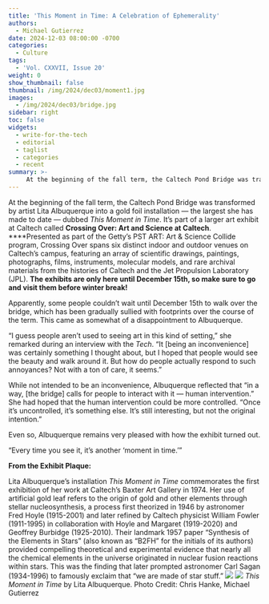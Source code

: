 ```yaml
---
title: 'This Moment in Time: A Celebration of Ephemerality'
authors:
  - Michael Gutierrez
date: 2024-12-03 08:00:00 -0700
categories:
  - Culture
tags:
  - 'Vol. CXXVII, Issue 20'
weight: 0
show_thumbnail: false
thumbnail: /img/2024/dec03/moment1.jpg
images:
  - /img/2024/dec03/bridge.jpg
sidebar: right
toc: false
widgets:
  - write-for-the-tech
  - editorial
  - taglist
  - categories
  - recent
summary: >-
     At the beginning of the fall term, the Caltech Pond Bridge was transformed by artist Lita Albuquerque into a gold foil installation — the largest she has made to date — dubbed *This Moment in Time*. It’s part of a larger art exhibit at Caltech called **Crossing Over: Art and Science at Caltech**. Apparently, some people couldn’t wait until December 15th to walk over the bridge, which has been gradually sullied with footprints over the course of the term. This came as somewhat of a disappointment to Albuquerque.
---
```


At the beginning of the fall term, the Caltech Pond Bridge was transformed by artist Lita Albuquerque into a gold foil installation — the largest she has made to date — dubbed *This Moment in Time*. It’s part of a larger art exhibit at Caltech called **Crossing Over: Art and Science at Caltech**. ****Presented as part of the Getty’s PST ART: Art & Science Collide program, Crossing Over spans six distinct indoor and outdoor venues on Caltech’s campus, featuring an array of scientific drawings, paintings, photographs, films, instruments, molecular models, and rare archival materials from the histories of Caltech and the Jet Propulsion Laboratory (JPL). **The exhibits are only here until December 15th, so make sure to go and visit them before winter break!**

Apparently, some people couldn’t wait until December 15th to walk over the bridge, which has been gradually sullied with footprints over the course of the term. This came as somewhat of a disappointment to Albuquerque.

“I guess people aren’t used to seeing art in this kind of setting,” she remarked during an interview with the *Tech*. “It [being an inconvenience] was certainly something I thought about, but I hoped that people would see the beauty and walk around it. But how do people actually respond to such annoyances? Not with a ton of care, it seems.”

While not intended to be an inconvenience, Albuquerque reflected that “in a way, [the bridge] calls for people to interact with it — human intervention.” She had hoped that the human intervention could be more controlled. “Once it’s uncontrolled, it’s something else. It’s still interesting, but not the original intention.”

Even so, Albuquerque remains very pleased with how the exhibit turned out.

“Every time you see it, it’s another ‘moment in time.’”

**From the Exhibit Plaque:**

Lita Albuquerque’s installation *This Moment in Time* commemorates the first exhibition of her work at Caltech’s Baxter Art Gallery in 1974. Her use of artificial gold leaf refers to the origin of gold and other elements through stellar nucleosynthesis, a process first theorized in 1946 by astronomer Fred Hoyle (1915-2001) and later refined by Caltech physicist William Fowler (1911-1995) in collaboration with Hoyle and Margaret (1919-2020) and Geoffrey Burbidge (1925-2010). Their landmark 1957 paper “Synthesis of the Elements in Stars” (also known as “B2FH” for the initials of its authors) provided compelling theoretical and experimental evidence that nearly all the chemical elements in the universe originated in nuclear fusion reactions within stars. This was the finding that later prompted astronomer Carl Sagan (1934-1996) to famously exclaim that “we are made of star stuff.”
![](/img/2024/dec03/moment1.jpg)
![](/img/2024/dec03/bridge.jpg)
*This Moment in Time* by Lita Albuquerque. Photo Credit: Chris Hanke, Michael Gutierrez
